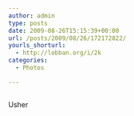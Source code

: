 ```yaml
---
author: admin
type: posts
date: 2009-08-26T15:15:39+00:00
url: /posts/2009/08/26/172172822/
yourls_shorturl:
  - http://lobban.org/i/2k
categories:
  - Photos

---
```

<div class="figure">
  <img src="http://andy.lobban.org/photo/1280/172172822/1/tumblr_kozp23jts41qzrl7b" alt="" />
</div>

Usher